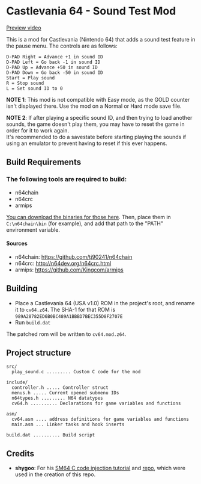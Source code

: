 # Castlevania 64 - Sound Test Mod

[Preview video](https://cdn.discordapp.com/attachments/1045877172956569641/1053098919275528242/1_video-converter.com.mp4)

This is a mod for Castlevania (Nintendo 64) that adds a sound test feature in the pause menu. The controls are as follows:

```
D-PAD Right = Advance +1 in sound ID
D-PAD Left = Go back -1 in sound ID
D-PAD Up = Advance +50 in sound ID
D-PAD Down = Go back -50 in sound ID
Start = Play sound
R = Stop sound
L = Set sound ID to 0
```

**NOTE 1**: This mod is not compatible with Easy mode, as the GOLD counter isn't displayed there. Use the mod on a Normal or Hard mode save file.

**NOTE 2**: If after playing a specific sound ID, and then trying to load another sounds, the game doesn't play them, you may have to reset the game in order for it to work again. </br>It's recommended to do a savestate before starting playing the sounds if using an emulator to prevent having to reset if this ever happens.

## Build Requirements

### The following tools are required to build:

* n64chain
* n64crc
* armips

[You can download the binaries for those here](https://drive.google.com/file/d/18yQu6WUJxSjZP76Vd2r573Cku3ZuT3U7/view?usp=share_link). Then, place them in `C:\n64chain\bin` (for example), and add that path to the "PATH" environment variable.

#### Sources
* n64chain: https://github.com/tj90241/n64chain
* n64crc: http://n64dev.org/n64crc.html
* armips: https://github.com/Kingcom/armips

## Building
* Place a Castlevania 64 (USA v1.0) ROM in the project's root, and rename it to `cv64.z64`. The SHA-1 for that ROM is `989A28782ED6B0BC489A1BBBD7BEC355D8F2707E`
* Run `build.dat`

The patched rom will be written to `cv64.mod.z64`.

## Project structure
```
src/
  play_sound.c ......... Custom C code for the mod

include/
  controller.h ..... Controller struct
  menus.h ..... Current opened submenu IDs
  n64types.h ......... N64 datatypes
  cv64.h .......... Declarations for game variables and functions

asm/
  cv64.asm .... address definitions for game variables and functions
  main.asm ... Linker tasks and hook inserts

build.dat .......... Build script
```

## Credits
* **shygoo**: For his [SM64 C code injection tutorial](https://hack64.net/Thread-Importing-C-Code-Into-SM64-Using-n64chain-and-armips) and [repo](https://github.com/shygoo/sm64-c-injection), which were used in the creation of this repo. 
